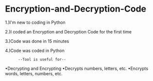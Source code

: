 # Encryption-and-Decryption-Code

1.)I'm new to coding in Python

2.)I coded an Encryption and Decryption Code for the first time

3.)Code was done in 15 minutes

4.)Code was coded in Python

 

          --Tool is useful for--
•Decrypting and Encrypting
•Decrypts numbers, letters, etc.
•Encrypts words, letters, numbers, etc.
